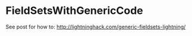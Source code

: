 # FieldSetsWithGenericCode

See post for how to:  http://lightninghack.com/generic-fieldsets-lightning/ 
